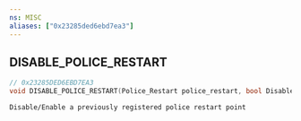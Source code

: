 ```yaml
---
ns: MISC
aliases: ["0x23285ded6ebd7ea3"]
---
```

## DISABLE_POLICE_RESTART

```c
// 0x23285DED6EBD7EA3
void DISABLE_POLICE_RESTART(Police_Restart police_restart, bool Disable);
```

```
Disable/Enable a previously registered police restart point
```
